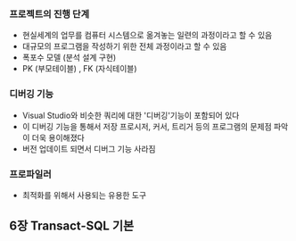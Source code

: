### 프로젝트의 진행 단계
- 현실세계의 업무를 컴퓨터 시스템으로 옮겨놓는 일련의 과정이라고 할 수 있음
- 대규모의 프로그램을 작성하기 위한 전체 과정이라고 할 수 있음
- 폭포수 모델 (분석 설계 구현)
- PK (부모테이블) , FK (자식테이블)

### 디버깅 기능
- Visual Studio와 비슷한 쿼리에 대한 '디버깅'기능이 포함되어 있다
- 이 디버깅 기능을 통해서 저장 프로시저, 커서, 트리거 등의 프로그램의 문제점 파악이 더욱 용이해졌다
- 버전 업데이트 되면서 디버그 기능 사라짐

### 프로파일러
- 최적화를 위해서 사용되는 유용한 도구

## 6장 Transact-SQL 기본

